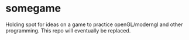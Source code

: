 # somegame
Holding spot for ideas on a game to practice openGL/moderngl and other programming. This repo will eventually be replaced. 
